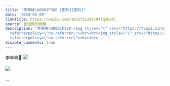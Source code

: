 ```yaml
---
title: "李琴峰\U0001F388 [图片][图片]"
date: '2024-03-09'
linkTitle: https://weibo.com/1655755343/O4fqJEOhl
source: 张怡微的微博
description: "李琴峰\U0001F388 <img style=\"\" src=\"https://tvax3.sinaimg.cn/large/62b0d24fly1hnl262fu6aj20u017oncq.jpg\"
  referrerpolicy=\"no-referrer\"><br><br><img style=\"\" src=\"https://tvax4.sinaimg.cn/large/62b0d24fly1hnl2640gfnj20u0140wm7.jpg\"
  referrerpolicy=\"no-referrer\"><br><br> ..."
disable_comments: true
---
```

李琴峰🎈 <img style="" src="https://tvax3.sinaimg.cn/large/62b0d24fly1hnl262fu6aj20u017oncq.jpg" referrerpolicy="no-referrer"><br><br><img style="" src="https://tvax4.sinaimg.cn/large/62b0d24fly1hnl2640gfnj20u0140wm7.jpg" referrerpolicy="no-referrer"><br><br> ...